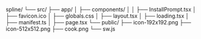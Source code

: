 spline/
└── src/
├── app/
│ ├── components/
│ │ ├── InstallPrompt.tsx
│ ├── favicon.ico
│ ├── globals.css
│ ├── layout.tsx
│ ├── loading.tsx
│ ├── manifest.ts
│ ├── page.tsx
└── public/
├── icon-192x192.png
├── icon-512x512.png
├── cook.png
└── sw.js
